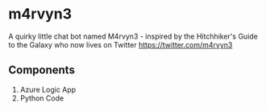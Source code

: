 # m4rvyn3

A quirky little chat bot named M4rvyn3 - inspired by the Hitchhiker's Guide to the Galaxy who now lives on Twitter
https://twitter.com/m4rvyn3

## Components
1. Azure Logic App
2. Python Code
